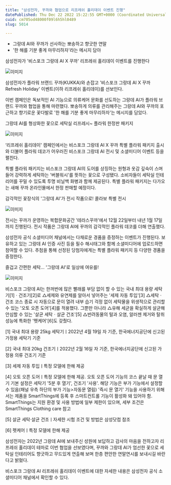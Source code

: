```yaml
---
title: "삼성전자, 꾸까와 협업으로 리프레쉬 홀리데이 이벤트 진행"
datePublished: Thu Dec 22 2022 15:22:55 GMT+0000 (Coordinated Universal Time)
cuid: cm705od48000f09l6h5hl0489
slug: 5014

---
```



- 그랑데 AI와 꾸까가 선사하는 뽀송하고 향긋한 연말
- '한 해를 기분 좋게 마무리하자'라는 메시지 담아

삼성전자가 '비스포크 그랑데 AI X 꾸까' 리프레쉬 홀리데이 이벤트를 진행한다

![이미지](https://cdn.hashnode.com/res/hashnode/image/upload/v1739258613306/8a147ef9-64a2-4490-85ba-ac76a96456d0.jpeg)

삼성전자가 플라워 브랜드 꾸까(KUKKA)와 손잡고 '비스포크 그랑데 AI X 꾸까 Refresh Holiday' 이벤트(이하 리프레쉬 홀리데이)를 선보인다.

이번 캠페인은 독보적인 AI 기능으로 의류케어 문화를 선도하는 그랑데 AI가 플라워 브랜드 꾸까와 협업을 통해 마련했다. 뽀송하게 의류를 관리해주는 그랑데 AI와 꾸까의 포근하고 향기로운 꽃다발로 '한 해를 기분 좋게 마무리하자'는 메시지를 담았다.

그랑데 AI를 형상화한 꽃으로 세탁실 리프레시~ 플라워 한정판 패키지

![이미지](https://cdn.hashnode.com/res/hashnode/image/upload/v1739258615539/a5cc0cf9-3a3c-4909-b4de-747dece1f647.png)

‘리프레쉬 홀리데이' 캠페인에서는 비스포크 그랑데 AI X 꾸까 특별 플라워 패키지 출시와 더불어 플라워 데코가 어우러진 비스포크 그랑데 AI 전시 및 소셜미디어 이벤트 등을 펼친다.

특별 플라워 패키지는 비스포크 그랑데 AI의 도어를 상징하는 원형과 옷감 깊숙이 스며들어 강력하게 세탁하는 '버블워시'를 뜻하는 꽃으로 구성됐다. 소비자들이 세탁실 인테리어를 꾸밀 수 있도록 투명 비닐백 화병과 함께 제공된다. 특별 플라워 패키지는 다가오는 새해 꾸까 온라인몰에서 한정 판매할 예정이다.

감각적인 꽃장식의 '그랑데 AI'가 전시 작품으로! 콜라보 특별 전시

![이미지](https://cdn.hashnode.com/res/hashnode/image/upload/v1739258617713/302c380e-3c61-4cee-8410-3e2bd2318a09.jpeg)

전시는 꾸까가 운영하는 복합문화공간 '테라스꾸까'에서 12월 22일부터 내년 1월 17일까지 진행된다. 전시 작품은 그랑데 AI에 꾸까의 감각적인 플라워 데코를 더해 연출했다.

삼성전자 공식 소셜미디어 채널에서는 다채로운 경품을 증정하는 이벤트가 진행된다. 보유하고 있는 그랑데 AI 인증 사진 등을 필수 해시태그와 함께 소셜미디어에 업로드하면 참여할 수 있다. 추첨을 통해 선정된 당첨자에게는 특별 플라워 패키지 등 다양한 경품을 증정한다.

즐겁고 간편한 세탁… '그랑데 AI'로 일상에 여유를!

![이미지](https://cdn.hashnode.com/res/hashnode/image/upload/v1739258619707/20bb0df8-bf17-49f5-9646-db840f586299.jpeg)

비스포크 그랑데 AI는 한꺼번에 많은 빨래를 부담 없이 할 수 있는 국내 최대 용량 세탁기[1]ㆍ건조기[2]로 △세제와 유연제를 알아서 넣어주는 '세제 자동 투입'[3] △세탁ㆍ건조 코스 종료 시 자동으로 문이 열려 내부 습기 걱정 없이 세탁물을 위생적으로 관리할 수 있는 '오토 오픈 도어'[4]를 적용했다. 그뿐만 아니라 △유해 세균을 확실하게 살균해 안심할 수 있는 '살균 세탁ㆍ살균 건조'[5] △반려동물의 털과 오염, 알러젠 제거와 탈취 성능에 특화한 '펫케어'[6]도 갖췄다.

[1] 국내 최대 용량 25kg 세탁기ㅣ2022년 4월 19일 자 기준, 한국에너지공단에 신고된 가정용 세탁기 기준

[2] 국내 최대 20kg 건조기ㅣ2022년 2월 16일 자 기준, 한국에너지공단에 신고된 가정용 의류 건조기 기준

[3] 세제 자동 투입ㅣ특정 모델에 한해 제공

[4] 오토 오픈 도어ㅣ특정 모델에 한해 제공. 오토 오픈 도어 기능의 코스 끝날 때 문 열기 기본 설정은 세탁기 '5분 후 열기', 건조기 '사용'. 해당 기능은 부가 기능에서 설정할 수 있음(패널 우측 하단의 부가 기능>자동문 열림) '즉시 문 열기' 기능을 사용하기 위해서는 제품을 SmartThings에 등록 후 스마트컨트롤 기능이 활성화 돼 있어야 함. SmartThings는 지원 환경 및 사용 방법에 일부 제한이 있으며, 세부 조건은 SmartThings Clothing care 참고

[5] 살균 세탁·살균 건조ㅣ자세한 시험 조건 및 방법은 삼성닷컴 참조

[6] 펫케어ㅣ특정 모델에 한해 제공

삼성전자는 2022년 그랑데 AI에 보내주신 성원에 보답하고 감사의 마음을 전하고자 리프레쉬 홀리데이 테마로 이번 협업을 선보였다며, 꾸까와 그랑데 AI가 엄선한 꽃으로 세탁실 인테리어도 향긋하고 무드있게 연출해 보며 한층 편안한 연말연시를 보내시길 바란다고 밝혔다.

비스포크 그랑데 AI 리프레쉬 홀리데이 이벤트에 대한 자세한 내용은 삼성전자 공식 소셜미디어 채널에서 확인할 수 있다.